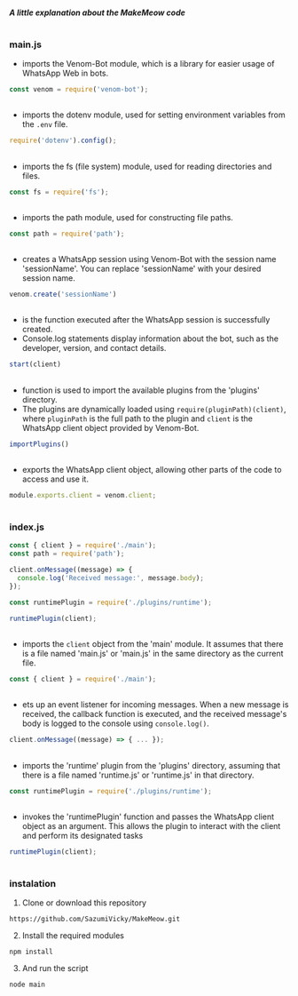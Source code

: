 <h5>A little explanation about the MakeMeow code</h5>

# <h3>main.js</h3>

- imports the Venom-Bot module, which is a library for easier usage of WhatsApp Web in bots.

```javascript
const venom = require('venom-bot');
```
##

- imports the dotenv module, used for setting environment variables from the <code>.env</code> file.

```javascript
require('dotenv').config();
```
##

- imports the fs (file system) module, used for reading directories and files.

```javascript
const fs = require('fs');
```
##

- imports the path module, used for constructing file paths.

```javascript
const path = require('path');
```
##

- creates a WhatsApp session using Venom-Bot with the session name 'sessionName'. You can replace 'sessionName' with your desired session name.

```javascript
venom.create('sessionName')
```

##

- is the function executed after the WhatsApp session is successfully created.
- Console.log statements display information about the bot, such as the developer, version, and contact details.

```javascript
start(client)
```
##

-  function is used to import the available plugins from the 'plugins' directory.
-  The plugins are dynamically loaded using <code>require(pluginPath)(client)</code>, where <code>pluginPath</code> is the full path to the plugin and <code>client</code> is the WhatsApp client object provided by Venom-Bot.

```javascript
importPlugins()
```
##

- exports the WhatsApp client object, allowing other parts of the code to access and use it.

```javascript
module.exports.client = venom.client;
```

# <h3>index.js</h3>

```javascript
const { client } = require('./main');
const path = require('path');

client.onMessage((message) => {
  console.log('Received message:', message.body);
});

const runtimePlugin = require('./plugins/runtime');

runtimePlugin(client);
```
##

- imports the <code>client</code> object from the 'main' module. It assumes that there is a file named 'main.js' or 'main.js' in the same directory as the current file.

```javascript
const { client } = require('./main');
```
##

- ets up an event listener for incoming messages. When a new message is received, the callback function is executed, and the received message's body is logged to the console using <code>console.log()</code>.

```javascript
client.onMessage((message) => { ... });
```
##

- imports the 'runtime' plugin from the 'plugins' directory, assuming that there is a file named 'runtime.js' or 'runtime.js' in that directory.

```javascript
const runtimePlugin = require('./plugins/runtime');
```
##

-  invokes the 'runtimePlugin' function and passes the WhatsApp client object as an argument. This allows the plugin to interact with the client and perform its designated tasks

```javascript
runtimePlugin(client);
```
# <h3>instalation</h3>

1. Clone or download this repository

```shell
https://github.com/SazumiVicky/MakeMeow.git
```
2. Install the required modules

```shell
npm install
```
3. And run the script

```shell
node main
```
